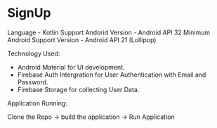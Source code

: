 # SignUp

Language - Kotlin
Support Andorid Version - Android API 32 
Minimum Android Support Version - Android API 21 (Lollipop)

Technology Used:
* Android Material for UI development.
* Firebase Auth Intergration for User Authentication with Email and Password.
* Firebase Storage for collecting User Data.

Application Running:

Clone the Repo -> build the application -> Run Application
